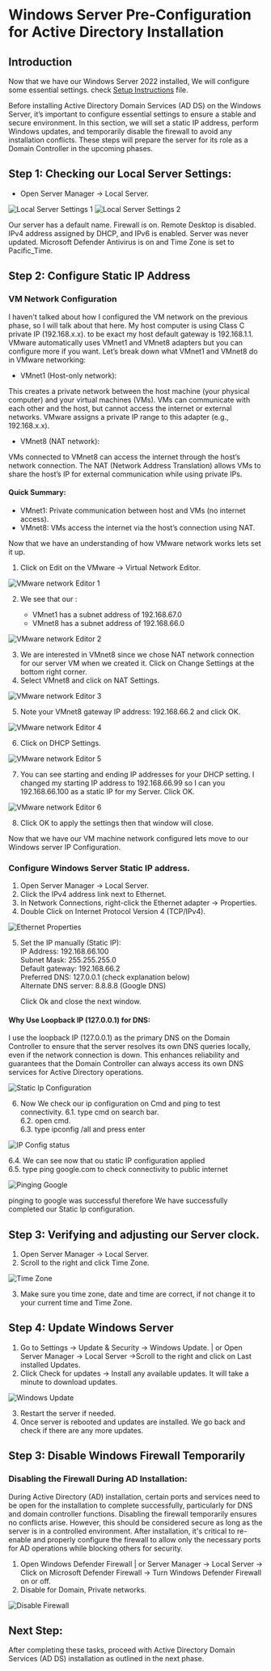 # Windows Server Pre-Configuration for Active Directory Installation

## Introduction  


Now that we have our Windows Server 2022 installed, We will configure some essential settings. check [Setup Instructions](./Documentation/Setup_Instructions.md) file.<br>

 Before installing Active Directory Domain Services (AD DS) on the Windows Server, it’s important to configure essential settings to ensure a stable and secure environment. In this section, we will set a static IP address, perform Windows updates, and temporarily disable the firewall to avoid any installation conflicts. These steps will prepare the server for its role as a Domain Controller in the upcoming phases.


## Step 1: Checking our Local Server Settings:

- Open Server Manager → Local Server.  

![Local Server Settings 1](../Images/Screenshots/Local_Server_Settings_1.png)
![Local Server Settings 2](../Images/Screenshots/Local_Server_Settings_2.png)

Our server has a default name. Firewall is on. Remote Desktop is disabled. IPv4 address assigned by DHCP, and IPv6 is enabled. Server was never updated. Microsoft Defender Antivirus is on and Time Zone is set to  Pacific_Time.


## Step 2: Configure Static IP Address  

### VM Network Configuration

I haven't talked about how I configured the VM network on the previous phase, so I will talk about that here.
My host computer is using Class C private IP (192.168.x.x). to be exact my host default gateway is 192.168.1.1.  
VMware automatically uses VMnet1 and VMnet8 adapters but you can configure more if you want. Let’s break down what VMnet1 and VMnet8 do in VMware networking:  

- VMnet1 (Host-only network):

This creates a private network between the host machine (your physical computer) and your virtual machines (VMs). VMs can communicate with each other and the host, but cannot access the internet or external networks. VMware assigns a private IP range to this adapter (e.g., 192.168.x.x).  

- VMnet8 (NAT network):

VMs connected to VMnet8 can access the internet through the host’s network connection. The NAT (Network Address Translation) allows VMs to share the host’s IP for external communication while using private IPs.  

#### Quick Summary:  

- VMnet1: Private communication between host and VMs (no internet access).  
- VMnet8: VMs access the internet via the host’s connection using NAT.  

Now that we have an understanding of how VMware network works lets set it up.

1. Click on Edit on the VMware -> Virtual Network Editor.  

![VMware network Editor 1](../Images/Screenshots/VMware_Network_1.png)

2. We see that our :

	- VMnet1 has a subnet address of 192.168.67.0  
	- VMnet8 has a subnet address of 192.168.66.0  

![VMware network Editor 2](../Images/Screenshots/VMware_Network_2.png)

3. We are interested in VMnet8 since we chose NAT network connection for our server VM when we created it. Click on Change Settings at the bottom right corner.  
4. Select VMnet8 and click on NAT Settings.  

![VMware network Editor 3](../Images/Screenshots/VMware_Network_3.png)

5. Note your VMnet8 gateway IP address: 192.168.66.2 and click OK.  

![VMware network Editor 4](../Images/Screenshots/VMware_Network_4.png)

6. Click on DHCP Settings.  

![VMware network Editor 5](../Images/Screenshots/VMware_Network_5.png)

7. You can see starting and ending IP addresses for your DHCP setting. I changed my starting IP address to 192.168.66.99 so I can you 192.168.66.100 as a static IP for my Server. Click OK.  

![VMware network Editor 6](../Images/Screenshots/VMware_Network_6.png)

8. Click OK to apply the settings then that window will close.  

Now that we have our VM machine network configured lets move to our Windows server IP Configuration.


### Configure Windows Server Static IP address.

1. Open Server Manager → Local Server.  
2. Click the IPv4 address link next to Ethernet.  
3. In Network Connections, right-click the Ethernet adapter → Properties.  
4. Double Click on  Internet Protocol Version 4 (TCP/IPv4).    

![Ethernet Properties](../Images/Screenshots/Ethernet_Properties.png)

5. Set the IP manually (Static IP):  
   IP Address: 192.168.66.100  
   Subnet Mask: 255.255.255.0  
   Default gateway: 192.168.66.2  
   Preferred DNS: 127.0.0.1 (check explanation below)  
   Alternate DNS server: 8.8.8.8 (Google DNS)  

   Click Ok and close the next window.  

#### Why Use Loopback IP (127.0.0.1) for DNS: 

I use the loopback IP (127.0.0.1) as the primary DNS on the Domain Controller to ensure that the server resolves its own DNS queries locally, even if the network connection is down. This enhances reliability and guarantees that the Domain Controller can always access its own DNS services for Active Directory operations.

![Static Ip Configuration](../Images/Screenshots/Static_IP.png)

6. Now We check our ip configuration on Cmd and ping to test connectivity. 
  6.1. type cmd on search bar.  
  6.2. open cmd.  
  6.3. type ipconfig /all and press enter  

![IP Config status](../Images/Screenshots/IP_Config.png)

  6.4. We can see now that ou static IP configuration applied  
  6.5. type ping google.com to check connectivity to public internet 

  ![Pinging Google](../Images/Screenshots/ping_google.png)

  pinging to google was successful therefore We have successfully completed our Static Ip configuration.  

## Step 3: Verifying and adjusting our Server clock.

1. Open Server Manager → Local Server.  
2. Scroll to the right and click Time Zone.  

![Time Zone](../Images/Screenshots/Time_Zone.png)

3. Make sure you time zone, date and time are correct, if not change it to your current time and Time Zone.


## Step 4: Update Windows Server

1. Go to Settings → Update & Security → Windows Update. | or  Open Server Manager → Local Server →Scroll to the right and click on Last installed Updates.  
2. Click Check for updates → Install any available updates.  It will take a minute to download updates.  

![Windows Update](../Images/Screenshots/Windows_Update_Install.png)

3. Restart the server if needed.  
4. Once server is rebooted and updates are installed. We go back and check if there are any more updates.  


## Step 3: Disable Windows Firewall Temporarily

### Disabling the Firewall During AD Installation:  

During Active Directory (AD) installation, certain ports and services need to be open for the installation to complete successfully, particularly for DNS and domain controller functions. Disabling the firewall temporarily ensures no conflicts arise. However, this should be considered secure as long as the server is in a controlled environment. After installation, it's critical to re-enable and properly configure the firewall to allow only the necessary ports for AD operations while blocking others for security.

1. Open Windows Defender Firewall | or Server Manager  → Local Server  → Click on Microsoft Defender Firewall → Turn Windows Defender Firewall on or off.  
2. Disable for Domain, Private networks.  

![Disable Firewall](../Images/Screenshots/Disable_Firewall.png)

## Next Step:

After completing these tasks, proceed with Active Directory Domain Services (AD DS) installation as outlined in the next phase.